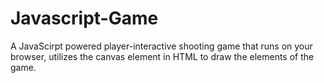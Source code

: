 # Javascript-Game
A JavaScirpt powered player-interactive shooting game that runs on your browser, utilizes the canvas element in HTML to draw the elements of the game.
